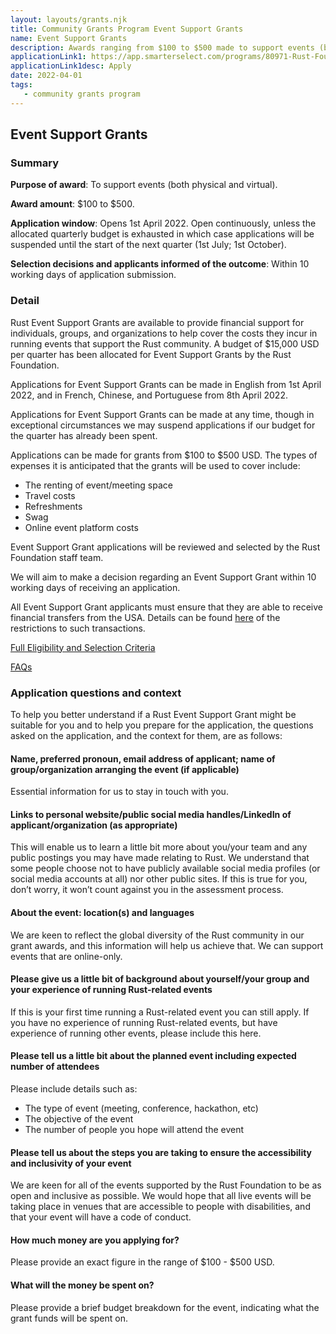 ```yaml
---
layout: layouts/grants.njk
title: Community Grants Program Event Support Grants
name: Event Support Grants
description: Awards ranging from $100 to $500 made to support events (both physical and virtual). The budget for Event Support grants is $15,000 per quarter ($45,000 in 2022). Applications are continually open until the allocated budget is exhausted.
applicationLink1: https://app.smarterselect.com/programs/80971-Rust-Foundation
applicationLink1desc: Apply
date: 2022-04-01
tags:
   - community grants program
---
```


## Event Support Grants

### Summary

**Purpose of award**: To support events (both physical and virtual).

**Award amount**: $100 to $500.

**Application window**: Opens 1st April 2022. Open continuously, unless the allocated quarterly budget is exhausted in which case applications will be suspended until the start of the next quarter (1st July; 1st October).

**Selection decisions and applicants informed of the outcome**: Within 10 working days of application submission.

### Detail

Rust Event Support Grants are available to provide financial support for individuals, groups, and organizations to help cover the costs they incur in running events that support the Rust community.  A budget of $15,000 USD per quarter has been allocated for Event Support Grants by the Rust Foundation.

Applications for Event Support Grants can be made in English from 1st April 2022, and in French, Chinese, and Portuguese from 8th April 2022.

Applications for Event Support Grants can be made at any time, though in exceptional circumstances we may suspend applications if our budget for the quarter has already been spent.  

Applications can be made for grants from $100 to $500 USD. The types of expenses it is anticipated that the grants will be used to cover include: 
* The renting of event/meeting space 
* Travel costs 
* Refreshments
* Swag 
* Online event platform costs

Event Support Grant applications will be reviewed and selected by the Rust Foundation staff team.

We will aim to make a decision regarding an Event Support Grant within 10 working days of receiving an application.

All Event Support Grant applicants must ensure that they are able to receive financial transfers from the USA.  Details can be found [here](https://home.treasury.gov/policy-issues/financial-sanctions/sanctions-programs-and-country-information) of the restrictions to such transactions.

[Full Eligibility and Selection Criteria](/grants-eligibility-and-selection/#event-grants)

[FAQs](/grants-faqs/#event-grants)

### Application questions and context

To help you better understand if a Rust Event Support Grant might be suitable for you and to help you prepare for the application, the questions asked on the application, and the context for them, are as follows:

#### Name, preferred pronoun, email address of applicant; name of group/organization arranging the event (if applicable)

Essential information for us to stay in touch with you.

#### Links to personal website/public social media handles/LinkedIn of applicant/organization (as appropriate)

This will enable us to learn a little bit more about you/your team and any public postings you may have made relating to Rust.  We understand that some people choose not to have publicly available social media profiles (or social media accounts at all) nor other public sites.  If this is true for you, don’t worry, it won’t count against you in the assessment process.

#### About the event: location(s) and languages

We are keen to reflect the global diversity of the Rust community in our grant awards, and this information will help us achieve that. We can support events that are online-only.

#### Please give us a little bit of background about yourself/your group and your experience of running Rust-related events

If this is your first time running a Rust-related event you can still apply. If you have no experience of running Rust-related events, but have experience of running other events, please include this here.

#### Please tell us a little bit about the planned event including expected number of attendees

Please include details such as:
* The type of event (meeting, conference, hackathon, etc)
* The objective of the event
* The number of people you hope will attend the event

#### Please tell us about the steps you are taking to ensure the accessibility and inclusivity of your event

We are keen for all of the events supported by the Rust Foundation to be as open and inclusive as possible.  We would hope that all live events will be taking place in venues that are accessible to people with disabilities, and that your event will have a code of conduct.

#### How much money are you applying for?

Please provide an exact figure in the range of $100 - $500 USD.

#### What will the money be spent on?

Please provide a brief budget breakdown for the event, indicating what the grant funds will be spent on.
